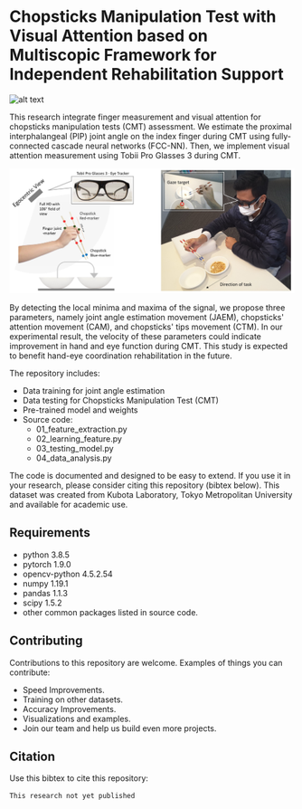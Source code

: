 # Chopsticks Manipulation Test with Visual Attention based on Multiscopic Framework for Independent Rehabilitation Support


![alt text](https://github.com/anom-tmu/cmt-attention/blob/main/cover_cmt.gif)


This research integrate finger measurement and visual attention for chopsticks manipulation tests (CMT) assessment. We estimate the proximal interphalangeal (PIP) joint angle on the index finger during CMT using fully-connected cascade neural networks (FCC-NN). Then, we implement visual attention measurement using Tobii Pro Glasses 3 during CMT.

![alt text](https://github.com/anom-tmu/cmt-attention/blob/main/pic_installation.jpg)

By detecting the local minima and maxima of the signal, we propose three parameters, namely joint angle estimation movement (JAEM), chopsticks' attention movement (CAM), and chopsticks' tips movement (CTM). In our experimental result, the velocity of these parameters could indicate improvement in hand and eye function during CMT. This study is expected to benefit hand-eye coordination rehabilitation in the future.

The repository includes:
  - Data training for joint angle estimation
  - Data testing for Chopsticks Manipulation Test (CMT)
  - Pre-trained model and weights
  - Source code:
    - 01_feature_extraction.py
    - 02_learning_feature.py
    - 03_testing_model.py
    - 04_data_analysis.py

The code is documented and designed to be easy to extend. If you use it in your research, please consider citing this repository (bibtex below). This dataset was created from Kubota Laboratory, Tokyo Metropolitan University and available for academic use. 

## Requirements
  - python 3.8.5
  - pytorch 1.9.0
  - opencv-python 4.5.2.54 
  - numpy 1.19.1
  - pandas 1.1.3
  - scipy 1.5.2
  - other common packages listed in source code.

## Contributing
Contributions to this repository are welcome. Examples of things you can contribute:
  - Speed Improvements.
  - Training on other datasets.
  - Accuracy Improvements.
  - Visualizations and examples.
  - Join our team and help us build even more projects.

## Citation
Use this bibtex to cite this repository: 
```
This research not yet published
```
